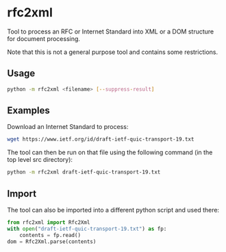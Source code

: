 # rfc2xml
Tool to process an RFC or Internet Standard into XML or a DOM structure for document processing.

Note that this is not a general purpose tool and contains some restrictions.

## Usage
```bash
python -m rfc2xml <filename> [--suppress-result]
```

## Examples
Download an Internet Standard to process:
```bash
wget https://www.ietf.org/id/draft-ietf-quic-transport-19.txt
```

The tool can then be run on that file using the following command (in the top level src directory):
```bash
python -m rfc2xml draft-ietf-quic-transport-19.txt
```

## Import
The tool can also be imported into a different python script and used there:

```python
from rfc2xml import Rfc2Xml
with open("draft-ietf-quic-transport-19.txt") as fp:
    contents = fp.read()
dom = Rfc2Xml.parse(contents)
```